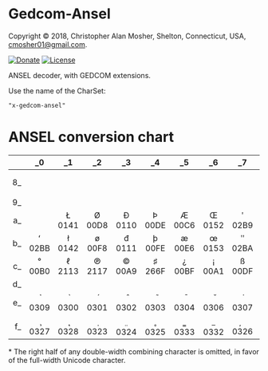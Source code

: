 # Gedcom-Ansel

Copyright © 2018, Christopher Alan Mosher, Shelton, Connecticut, USA, <cmosher01@gmail.com>.

[![Donate](https://img.shields.io/badge/Donate-PayPal-green.svg)](https://www.paypal.com/cgi-bin/webscr?cmd=_s-xclick&hosted_button_id=CVSSQ2BWDCKQ2)
[![License](https://img.shields.io/github/license/cmosher01/Gedcom-Ansel.svg)](https://www.gnu.org/licenses/gpl.html)

ANSEL decoder, with GEDCOM extensions.

Use the name of the CharSet:

```
"x-gedcom-ansel"
```

# ANSEL conversion chart

|    | _0  | _1  | _2  | _3  | _4  | _5  | _6  | _7  | _8  | _9  | _A  | _B  | _C  | _D  | _E  | _F  |
|---:|:---:|:---:|:---:|:---:|:---:|:---:|:---:|:---:|:---:|:---:|:---:|:---:|:---:|:---:|:---:|:---:|
| 8_ |                  |                  |                  |                  |                  |                  |                  |                  | &#x0098;<br>0098 | &#x009c;<br>009C |                  |                  |                  | &#x200d;<br>200D | &#x200c;<br>200C |                  |
| 9_ |                  |                  |                  |                  |                  |                  |                  |                  |                  |                  |                  |                  |                  |                  |                  |                  |
| a_ |                  | &#x0141;<br>0141 | &#x00d8;<br>00D8 | &#x0110;<br>0110 | &#x00de;<br>00DE | &#x00c6;<br>00C6 | &#x0152;<br>0152 | &#x02b9;<br>02B9 | &#x00b7;<br>00B7 | &#x266d;<br>266D | &#x00ae;<br>00AE | &#x00b1;<br>00B1 | &#x01a0;<br>01A0 | &#x01af;<br>01AF | &#x02bc;<br>02BC |                  |
| b_ | &#x02bb;<br>02BB | &#x0142;<br>0142 | &#x00f8;<br>00F8 | &#x0111;<br>0111 | &#x00fe;<br>00FE | &#x00e6;<br>00E6 | &#x0153;<br>0153 | &#x02ba;<br>02BA | &#x0131;<br>0131 | &#x00a3;<br>00A3 | &#x00f0;<br>00F0 |                  | &#x01a1;<br>01A1 | &#x01b0;<br>01B0 | &#x25a1;<br>25A1 | &#x25a0;<br>25A0 |
| c_ | &#x00b0;<br>00B0 | &#x2113;<br>2113 | &#x2117;<br>2117 | &#x00a9;<br>00A9 | &#x266f;<br>266F | &#x00bf;<br>00BF | &#x00a1;<br>00A1 | &#x00df;<br>00DF | &#x20ac;<br>20AC |                  |                  |                  |                  | &#x0065;<br>0065 | &#x006f;<br>006F | &#x00df;<br>00DF |
| d_ |                  |                  |                  |                  |                  |                  |                  |                  |                  |                  |                  |                  |                  |                  |                  |                  |
| e_ | &#x0309;<br>0309 | &#x0300;<br>0300 | &#x0301;<br>0301 | &#x0302;<br>0302 | &#x0303;<br>0303 | &#x0304;<br>0304 | &#x0306;<br>0306 | &#x0307;<br>0307 | &#x0308;<br>0308 | &#x030c;<br>030C | &#x030a;<br>030A | &#x0361;<br>0361 |                * | &#x0315;<br>0315 | &#x030b;<br>030B | &#x0310;<br>0310 |
| f_ | &#x0327;<br>0327 | &#x0328;<br>0328 | &#x0323;<br>0323 | &#x0324;<br>0324 | &#x0325;<br>0325 | &#x0333;<br>0333 | &#x0332;<br>0332 | &#x0326;<br>0326 | &#x031c;<br>031C | &#x032e;<br>032E | &#x0360;<br>0360 |                * | &#x0338;<br>0338 |                  | &#x0313;<br>0313 |                  |

\* The right half of any double-width combining character is omitted, in favor of the full-width Unicode character.
